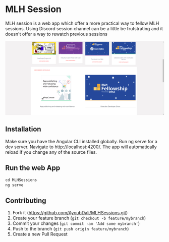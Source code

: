 # MLH Session
MLH session is a web app which offer a more practical way to fellow MLH sessions. 
Using Discord session channel can be a little be frutstrating and it doesn't offer a way to rewatch previous sessions


![](img/screen-shot.png)

## Installation

Make sure you have the Angular CLI installed globally.
Run ng serve for a dev server. Navigate to http://localhost:4200/. The app will automatically reload if you change any of the source files.

## Run the web App

```
cd MLHSessions
ng serve
```


## Contributing

1. Fork it (https://github.com/AyoubDali/MLHSessions.git)
2. Create your feature branch (`git checkout -b feature/mybranch`)
3. Commit your changes (`git commit -am 'Add some mybranch'`)
4. Push to the branch (`git push origin feature/mybranch`)
5. Create a new Pull Request



